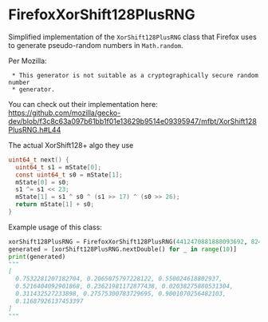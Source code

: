 # FirefoxXorShift128PlusRNG

Simplified implementation of the `XorShift128PlusRNG` class that Firefox uses to generate pseudo-random numbers
in `Math.random`.

Per Mozilla:
```
 * This generator is not suitable as a cryptographically secure random number
 * generator.
```

You can check out their implementation here:
https://github.com/mozilla/gecko-dev/blob/f3c8c63a097b61bb1f01e13629b9514e09395947/mfbt/XorShift128PlusRNG.h#L44

The actual XorShift128+ algo they use

```c
uint64_t next() {
  uint64_t s1 = mState[0];
  const uint64_t s0 = mState[1];
  mState[0] = s0;
  s1 ^= s1 << 23;
  mState[1] = s1 ^ s0 ^ (s1 >> 17) ^ (s0 >> 26);
  return mState[1] + s0;
}
```

Example usage of this class:

```py
xorShift128PlusRNG = FirefoxXorShift128PlusRNG(4412470881888093692, 8243466694241266509)
generated = [xorShift128PlusRNG.nextDouble() for _ in range(10)]
print(generated)
"""
[
  0.7532281207182704, 0.2065075797228122, 0.550024618802937, 
  0.5216404092901868, 0.23621981172877438, 0.02038275880531304, 
  0.311432527233898, 0.27575300783729695, 0.9001070256482103, 
  0.11687926137453397
]
"""
```
